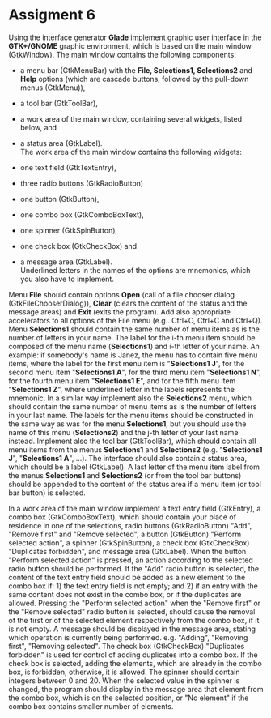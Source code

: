 # Assigment 6

Using the interface generator **Glade** implement graphic user interface in the **GTK+/GNOME** graphic environment, which is based on the main window (GtkWindow). The main window contains the following components:

- a menu bar (GtkMenuBar) with the  **File, Selections1, Selections2** and **Help** options (which are cascade buttons, followed by the pull-down menus (GtkMenu)),
- a tool bar (GtkToolBar),
- a work area of the main window, containing several widgets, listed below, and
- a status area (GtkLabel).  
The work area of the main window contains the following widgets:  

- one text field (GtkTextEntry),
- three radio buttons (GtkRadioButton)
- one button (GtkButton),
- one combo box (GtkComboBoxText),
- one spinner (GtkSpinButton),
- one check box  (GtkCheckBox) and
- a message area (GtkLabel).  
Underlined letters in the names of the options are mnemonics, which you also have to implement.  

Menu **File** should contain options **Open** (call of a file chooser dialog (GtkFileChooserDialog)), **Clear** (clears the content of the status and the message areas) and **Exit** (exits the program). Add also appropriate accelerators to all options of the File menu (e.g.. Ctrl+O, Ctrl+C and Ctrl+Q). Menu **Selections1** should contain the same number of menu items as is the number of letters in your name.  The label for the i-th menu item should be composed of the menu name (**Selections1**) and i-th letter of your name. An example: if somebody's name is Janez, the menu has to contain five menu items, where the label for the first menu item is "**Selections1 J**", for the second menu item "**Selections1 A**", for the third menu item "**Selections1 N**", for the fourth menu item "**Selections1 E**", and for the fifth menu item "**Selections1 Z**", where underlined letter in the labels represents the mnemonic. In a similar way implement also the **Selections2** menu, which should contain the same number of menu items as is the number of letters in your last name. The labels for the menu items should be constructed in the same way as was for the menu **Selections1**, but you should use the name of this menu (**Selections2**) and the j-th letter of your last name instead. Implement also the tool bar (GtkToolBar), which should contain all menu items from the menus **Selections1** and **Selections2** (e.g. "**Selections1 J**", "**Selections1 A**", ...). The interface should also contain a status area, which should be a label (GtkLabel). A last letter of the menu item label from the menus **Selections1** and **Selections2** (or from the tool bar buttons) should be appended to the content of the status area if a menu item (or tool bar button) is selected.
  
In a work area of the main window implement a text entry field (GtkEntry), a combo box (GtkComboBoxText), which should contain your place of residence in one of the selections, radio buttons (GtkRadioButton) "Add", "Remove first" and "Remove selected", a button (GtkButton) "Perform selected action", a spinner (GtkSpinButton), a check box (GtkCheckBox) "Duplicates forbidden", and message area (GtkLabel). When the button "Perform selected action" is pressed, an action according to the selected radio button should be performed. If the "Add" radio button is selected, the content of the text entry field should be added as a new element to the combo box if: 1) the text entry field is not empty; and 2) if an entry with the same content does not exist in the combo box, or if the duplicates are allowed. Pressing the "Perform selected action" when the "Remove first" or the "Remove selected" radio button is selected, should cause the removal of the first or of the selected element respectively from the combo box, if it is not empty. A message should be displayed in the message area, stating which operation is currently being performed. e.g. "Adding", "Removing first", "Removing selected". The check box (GtkCheckBox) "Duplicates forbidden" is used for control of adding duplicates into a combo box. If the check box is selected, adding the elements, which are already in the combo box, is forbidden, otherwise, it is allowed. The spinner should contain integers between 0 and 20. When the selected value in the spinner is changed, the program should display in the message area that element from the combo box, which is on the selected position, or "No element" if the combo box contains smaller number of elements.
